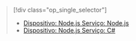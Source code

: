 > [!div class="op_single_selector"]
> * [Dispositivo: Node.js Serviço: Node.js](../articles/iot-hub/iot-hub-node-node-firmware-update.md)
> * [Dispositivo: Node.js Serviço: C#](../articles/iot-hub/iot-hub-csharp-node-firmware-update.md)
> 
> 



<!--HONumber=Nov16_HO4-->


